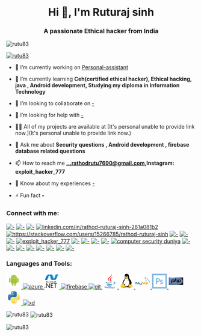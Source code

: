 <h1 align="center">Hi 👋, I'm Ruturaj sinh</h1>
<h3 align="center">A passionate Ethical hacker from India</h3>

<p align="left"> <img src="https://komarev.com/ghpvc/?username=rutu83&label=Profile%20views&color=0e75b6&style=flat" alt="rutu83" /> </p>

<p align="left"> <a href="https://github.com/ryo-ma/github-profile-trophy"><img src="https://github-profile-trophy.vercel.app/?username=rutu83" alt="rutu83" /></a> </p>

- 🔭 I’m currently working on [Personal-assistant](-)

- 🌱 I’m currently learning **Ceh(certified ethical hacker), Ethical hacking, java , Android development, Studying my diploma in Information Technology**

- 👯 I’m looking to collaborate on [-](-)

- 🤝 I’m looking for help with [-](-)

- 👨‍💻 All of my projects are available at [It's personal unable to provide link now.](It's personal unable to provide link now.)

- 💬 Ask me about **Security questions , Android development , firebase database related questions**

- 📫 How to reach me **...rathodrutu7690@gmail.com,Instagram: exploit_hacker_777**

- 📄 Know about my experiences [-](-)

- ⚡ Fun fact **-**

<h3 align="left">Connect with me:</h3>
<p align="left">
<a href="https://codepen.io/-" target="blank"><img align="center" src="https://raw.githubusercontent.com/rahuldkjain/github-profile-readme-generator/master/src/images/icons/Social/codepen.svg" alt="-" height="30" width="40" /></a>
<a href="https://dev.to/-" target="blank"><img align="center" src="https://raw.githubusercontent.com/rahuldkjain/github-profile-readme-generator/master/src/images/icons/Social/devto.svg" alt="-" height="30" width="40" /></a>
<a href="https://twitter.com/-" target="blank"><img align="center" src="https://raw.githubusercontent.com/rahuldkjain/github-profile-readme-generator/master/src/images/icons/Social/twitter.svg" alt="-" height="30" width="40" /></a>
<a href="https://www.linkedin.com/in/rathod-ruturaj-sinh-281a081b2/" target="blank"><img align="center" src="https://raw.githubusercontent.com/rahuldkjain/github-profile-readme-generator/master/src/images/icons/Social/linked-in-alt.svg" alt="linkedin.com/in/rathod-ruturaj-sinh-281a081b2" height="30" width="40" /></a>
<a href="https://stackoverflow.com/users/15266785/rathod-ruturaj-sinh" target="blank"><img align="center" src="https://raw.githubusercontent.com/rahuldkjain/github-profile-readme-generator/master/src/images/icons/Social/stack-overflow.svg" alt="https://stackoverflow.com/users/15266785/rathod-ruturaj-sinh" height="30" width="40" /></a>
<a href="https://codesandbox.com/-" target="blank"><img align="center" src="https://raw.githubusercontent.com/rahuldkjain/github-profile-readme-generator/master/src/images/icons/Social/codesandbox.svg" alt="-" height="30" width="40" /></a>
<a href="https://kaggle.com/-" target="blank"><img align="center" src="https://raw.githubusercontent.com/rahuldkjain/github-profile-readme-generator/master/src/images/icons/Social/kaggle.svg" alt="-" height="30" width="40" /></a>
<a href="https://fb.com/-" target="blank"><img align="center" src="https://raw.githubusercontent.com/rahuldkjain/github-profile-readme-generator/master/src/images/icons/Social/facebook.svg" alt="-" height="30" width="40" /></a>
<a href="https://instagram.com/exploit_hacker_777" target="blank"><img align="center" src="https://raw.githubusercontent.com/rahuldkjain/github-profile-readme-generator/master/src/images/icons/Social/instagram.svg" alt="exploit_hacker_777" height="30" width="40" /></a>
<a href="https://dribbble.com/-" target="blank"><img align="center" src="https://raw.githubusercontent.com/rahuldkjain/github-profile-readme-generator/master/src/images/icons/Social/dribbble.svg" alt="-" height="30" width="40" /></a>
<a href="https://www.behance.net/-" target="blank"><img align="center" src="https://raw.githubusercontent.com/rahuldkjain/github-profile-readme-generator/master/src/images/icons/Social/behance.svg" alt="-" height="30" width="40" /></a>
<a href="https://hashnode.com/-" target="blank"><img align="center" src="https://raw.githubusercontent.com/rahuldkjain/github-profile-readme-generator/master/src/images/icons/Social/hashnode.svg" alt="-" height="30" width="40" /></a>
<a href="https://medium.com/-" target="blank"><img align="center" src="https://raw.githubusercontent.com/rahuldkjain/github-profile-readme-generator/master/src/images/icons/Social/medium.svg" alt="-" height="30" width="40" /></a>
<a href="https://www.youtube.com/channel/UCsq2vxOlPk1QD3f52fwzHdg" target="blank"><img align="center" src="https://raw.githubusercontent.com/rahuldkjain/github-profile-readme-generator/master/src/images/icons/Social/youtube.svg" alt="computer security duniya" height="30" width="40" /></a>
<a href="https://www.codechef.com/users/-" target="blank"><img align="center" src="https://cdn.jsdelivr.net/npm/simple-icons@3.1.0/icons/codechef.svg" alt="-" height="30" width="40" /></a>
<a href="https://codeforces.com/profile/-" target="blank"><img align="center" src="https://raw.githubusercontent.com/rahuldkjain/github-profile-readme-generator/master/src/images/icons/Social/codeforces.svg" alt="-" height="30" width="40" /></a>
<a href="https://www.leetcode.com/-" target="blank"><img align="center" src="https://raw.githubusercontent.com/rahuldkjain/github-profile-readme-generator/master/src/images/icons/Social/leet-code.svg" alt="-" height="30" width="40" /></a>
<a href="https://www.hackerearth.com/-" target="blank"><img align="center" src="https://raw.githubusercontent.com/rahuldkjain/github-profile-readme-generator/master/src/images/icons/Social/hackerearth.svg" alt="-" height="30" width="40" /></a>
<a href="https://auth.geeksforgeeks.org/user/-" target="blank"><img align="center" src="https://raw.githubusercontent.com/rahuldkjain/github-profile-readme-generator/master/src/images/icons/Social/geeks-for-geeks.svg" alt="-" height="30" width="40" /></a>
<a href="https://www.topcoder.com/members/-" target="blank"><img align="center" src="https://raw.githubusercontent.com/rahuldkjain/github-profile-readme-generator/master/src/images/icons/Social/topcoder.svg" alt="-" height="30" width="40" /></a>
<a href="https://discord.gg/-" target="blank"><img align="center" src="https://raw.githubusercontent.com/rahuldkjain/github-profile-readme-generator/master/src/images/icons/Social/discord.svg" alt="-" height="30" width="40" /></a>
<a href="/-" target="blank"><img align="center" src="https://raw.githubusercontent.com/rahuldkjain/github-profile-readme-generator/master/src/images/icons/Social/rss.svg" alt="-" height="30" width="40" /></a>
</p>

<h3 align="left">Languages and Tools:</h3>
<p align="left"> <a href="https://developer.android.com" target="_blank" rel="noreferrer"> <img src="https://raw.githubusercontent.com/devicons/devicon/master/icons/android/android-original-wordmark.svg" alt="android" width="40" height="40"/> </a> <a href="https://azure.microsoft.com/en-in/" target="_blank" rel="noreferrer"> <img src="https://www.vectorlogo.zone/logos/microsoft_azure/microsoft_azure-icon.svg" alt="azure" width="40" height="40"/> </a> <a href="https://dotnet.microsoft.com/" target="_blank" rel="noreferrer"> <img src="https://raw.githubusercontent.com/devicons/devicon/master/icons/dot-net/dot-net-original-wordmark.svg" alt="dotnet" width="40" height="40"/> </a> <a href="https://firebase.google.com/" target="_blank" rel="noreferrer"> <img src="https://www.vectorlogo.zone/logos/firebase/firebase-icon.svg" alt="firebase" width="40" height="40"/> </a> <a href="https://git-scm.com/" target="_blank" rel="noreferrer"> <img src="https://www.vectorlogo.zone/logos/git-scm/git-scm-icon.svg" alt="git" width="40" height="40"/> </a> <a href="https://www.java.com" target="_blank" rel="noreferrer"> <img src="https://raw.githubusercontent.com/devicons/devicon/master/icons/java/java-original.svg" alt="java" width="40" height="40"/> </a> <a href="https://www.linux.org/" target="_blank" rel="noreferrer"> <img src="https://raw.githubusercontent.com/devicons/devicon/master/icons/linux/linux-original.svg" alt="linux" width="40" height="40"/> </a> <a href="https://www.mysql.com/" target="_blank" rel="noreferrer"> <img src="https://raw.githubusercontent.com/devicons/devicon/master/icons/mysql/mysql-original-wordmark.svg" alt="mysql" width="40" height="40"/> </a> <a href="https://www.photoshop.com/en" target="_blank" rel="noreferrer"> <img src="https://raw.githubusercontent.com/devicons/devicon/master/icons/photoshop/photoshop-line.svg" alt="photoshop" width="40" height="40"/> </a> <a href="https://www.php.net" target="_blank" rel="noreferrer"> <img src="https://raw.githubusercontent.com/devicons/devicon/master/icons/php/php-original.svg" alt="php" width="40" height="40"/> </a> <a href="https://www.python.org" target="_blank" rel="noreferrer"> <img src="https://raw.githubusercontent.com/devicons/devicon/master/icons/python/python-original.svg" alt="python" width="40" height="40"/> </a> <a href="https://www.adobe.com/products/xd.html" target="_blank" rel="noreferrer"> <img src="https://cdn.worldvectorlogo.com/logos/adobe-xd.svg" alt="xd" width="40" height="40"/> </a> </p>

<p><img align="left" src="https://github-readme-stats.vercel.app/api/top-langs?username=rutu83&show_icons=true&locale=en&layout=compact" alt="rutu83" /></p>

<p>&nbsp;<img align="center" src="https://github-readme-stats.vercel.app/api?username=rutu83&show_icons=true&locale=en" alt="rutu83" /></p>

<p><img align="center" src="https://github-readme-streak-stats.herokuapp.com/?user=rutu83&" alt="rutu83" /></p>
